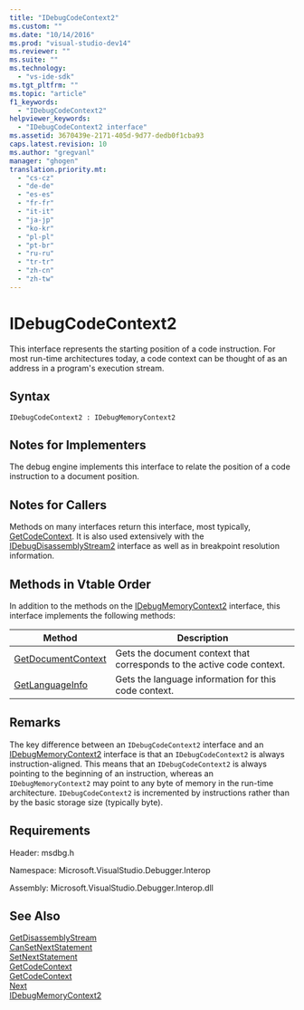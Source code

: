 ```yaml
---
title: "IDebugCodeContext2"
ms.custom: ""
ms.date: "10/14/2016"
ms.prod: "visual-studio-dev14"
ms.reviewer: ""
ms.suite: ""
ms.technology: 
  - "vs-ide-sdk"
ms.tgt_pltfrm: ""
ms.topic: "article"
f1_keywords: 
  - "IDebugCodeContext2"
helpviewer_keywords: 
  - "IDebugCodeContext2 interface"
ms.assetid: 3670439e-2171-405d-9d77-dedb0f1cba93
caps.latest.revision: 10
ms.author: "gregvanl"
manager: "ghogen"
translation.priority.mt: 
  - "cs-cz"
  - "de-de"
  - "es-es"
  - "fr-fr"
  - "it-it"
  - "ja-jp"
  - "ko-kr"
  - "pl-pl"
  - "pt-br"
  - "ru-ru"
  - "tr-tr"
  - "zh-cn"
  - "zh-tw"
---
```

# IDebugCodeContext2
This interface represents the starting position of a code instruction. For most run-time architectures today, a code context can be thought of as an address in a program's execution stream.  
  
## Syntax  
  
```  
IDebugCodeContext2 : IDebugMemoryContext2  
```  
  
## Notes for Implementers  
 The debug engine implements this interface to relate the position of a code instruction to a document position.  
  
## Notes for Callers  
 Methods on many interfaces return this interface, most typically, [GetCodeContext](../extensibility/idebugstackframe2--getcodecontext.md). It is also used extensively with the [IDebugDisassemblyStream2](../extensibility/idebugdisassemblystream2.md) interface as well as in breakpoint resolution information.  
  
## Methods in Vtable Order  
 In addition to the methods on the [IDebugMemoryContext2](../extensibility/idebugmemorycontext2.md) interface, this interface implements the following methods:  
  
|Method|Description|  
|------------|-----------------|  
|[GetDocumentContext](../extensibility/idebugcodecontext2--getdocumentcontext.md)|Gets the document context that corresponds to the active code context.|  
|[GetLanguageInfo](../extensibility/idebugcodecontext2--getlanguageinfo.md)|Gets the language information for this code context.|  
  
## Remarks  
 The key difference between an `IDebugCodeContext2` interface and an [IDebugMemoryContext2](../extensibility/idebugmemorycontext2.md) interface is that an `IDebugCodeContext2` is always instruction-aligned. This means that an `IDebugCodeContext2` is always pointing to the beginning of an instruction, whereas an `IDebugMemoryContext2` may point to any byte of memory in the run-time architecture. `IDebugCodeContext2` is incremented by instructions rather than by the basic storage size (typically byte).  
  
## Requirements  
 Header: msdbg.h  
  
 Namespace: Microsoft.VisualStudio.Debugger.Interop  
  
 Assembly: Microsoft.VisualStudio.Debugger.Interop.dll  
  
## See Also  
 [GetDisassemblyStream](../extensibility/idebugprogram2--getdisassemblystream.md)   
 [CanSetNextStatement](../extensibility/idebugthread2--cansetnextstatement.md)   
 [SetNextStatement](../extensibility/idebugthread2--setnextstatement.md)   
 [GetCodeContext](../extensibility/idebugcanstopevent2--getcodecontext.md)   
 [GetCodeContext](../extensibility/idebugstackframe2--getcodecontext.md)   
 [Next](../extensibility/ienumdebugcodecontexts2--next.md)   
 [IDebugMemoryContext2](../extensibility/idebugmemorycontext2.md)